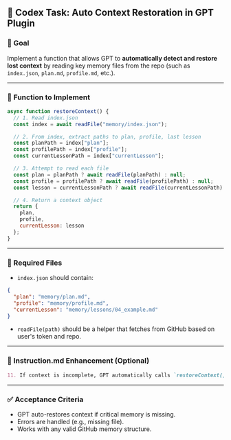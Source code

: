 ## 🧠 Codex Task: Auto Context Restoration in GPT Plugin

### 📌 Goal
Implement a function that allows GPT to **automatically detect and restore lost context** by reading key memory files from the repo (such as `index.json`, `plan.md`, `profile.md`, etc.).

---

### 🔧 Function to Implement

```js
async function restoreContext() {
  // 1. Read index.json
  const index = await readFile("memory/index.json");

  // 2. From index, extract paths to plan, profile, last lesson
  const planPath = index["plan"];
  const profilePath = index["profile"];
  const currentLessonPath = index["currentLesson"];

  // 3. Attempt to read each file
  const plan = planPath ? await readFile(planPath) : null;
  const profile = profilePath ? await readFile(profilePath) : null;
  const lesson = currentLessonPath ? await readFile(currentLessonPath) : null;

  // 4. Return a context object
  return {
    plan,
    profile,
    currentLesson: lesson
  };
}
```

---

### 📂 Required Files

- `index.json` should contain:
```json
{
  "plan": "memory/plan.md",
  "profile": "memory/profile.md",
  "currentLesson": "memory/lessons/04_example.md"
}
```

- `readFile(path)` should be a helper that fetches from GitHub based on user's token and repo.

---

### 📜 Instruction.md Enhancement (Optional)

```md
11. If context is incomplete, GPT automatically calls `restoreContext()` to reload plan, profile, and lesson from memory.
```

---

### ✅ Acceptance Criteria
- GPT auto-restores context if critical memory is missing.
- Errors are handled (e.g., missing file).
- Works with any valid GitHub memory structure.